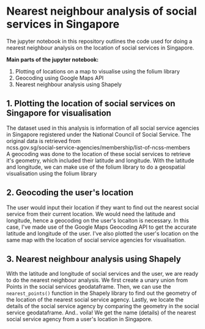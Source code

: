 # Nearest neighbour analysis of social services in Singapore

The jupyter notebook in this repository outlines the code used for doing a nearest neighbour analysis on the location of social services in Singapore.

<b> Main parts of the jupyter notebook: </b>
<ol>
	<li> Plotting of locations on a map to visualise using the folium library </li>
	<li> Geocoding using Google Maps API </li>
	<li> Nearest neighbour analysis using Shapely </li>
</ol>

<h2>1. Plotting the location of social services on Singapore for visualisation</h2>
The dataset used in this analysis is information of all social service agencies in Singapore registered under the National Council of Social Service. 
The original data is retrieved from 
<br>
ncss.gov.sg/social-service-agencies/membership/list-of-ncss-members
<br>
A geocoding was done to the location of these social services to retrieve it's geometry, which included their latitude and longitude. 
With the latitude and longitude, we can make use of the folium library to do a geospatial visualisation using the folium library

<h2>2. Geocoding the user's location</h2>
The user would input their location if they want to find out the nearest social service from their current location. We would need the latitude and longitude, hence a geocoding on the user's locaiton is necessary.
In this case, I've made use of the Google Maps Geocoding API to get the accurate latitude and longitude of the user. 
I've also plotted the user's location on the same map with the location of social service agencies for visualisation.
<br>

<h2>3. Nearest neighbour analysis using Shapely</h2>
With the latitude and longitude of social services and the user, we are ready to do the nearest neighbour analysis. We first create a unary union from Points in the social services geodataframe. 
Then, we can use the <code>nearest_points()</code> function in the Shapely library to find out the geometry of the location of the nearest social service agency.
Lastly, we locate the details of the social service agency by comparing the geometry in the social service geodataframe. 
And.. voila! We get the name (details) of the nearest social service agency from a user's location in Singapore.
